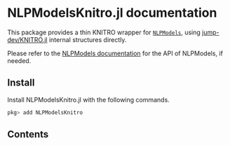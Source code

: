 # NLPModelsKnitro.jl documentation

This package provides a thin KNITRO wrapper for [`NLPModels`](https://github.com/JuliaSmoothOptimizers/NLPModels.jl), using [jump-dev/KNITRO.jl](https://github.com/jump-dev/KNITRO.jl) internal structures directly.

Please refer to the [NLPModels documentation](http://juliasmoothoptimizers.github.io/NLPModels.jl/stable/) for the API of NLPModels, if needed.

## Install

Install NLPModelsKnitro.jl with the following commands.
```julia
pkg> add NLPModelsKnitro
```

## Contents

```@contents
```
